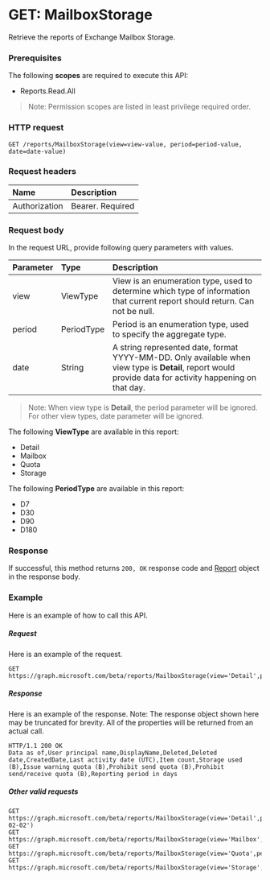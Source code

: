 # GET: MailboxStorage
Retrieve the reports of Exchange Mailbox Storage.

### Prerequisites
The following **scopes** are required to execute this API:
- Reports.Read.All
> Note: Permission scopes are listed in least privilege required order.

### HTTP request
<!-- { "blockType": "ignored" } -->
```http
GET /reports/MailboxStorage(view=view-value, period=period-value, date=date-value)
```
### Request headers
| Name       | Description|
|:---------------|:----------|
| Authorization  | Bearer. Required|

### Request body
In the request URL, provide following query parameters with values.

| Parameter	   | Type	|Description|
|:---------------|:--------|:----------|
|view|ViewType|View is an enumeration type, used to determine which type of information that current report should return. Can not be null.|
|period|PeriodType|Period is an enumeration type, used to specify the aggregate type.|
|date|String|A string represented date, format YYYY-MM-DD. Only available when view type is **Detail**, report would provide data for activity happening on that day.|

> Note: When view type is **Detail**, the period parameter will be ignored. For other view types, date parameter will be ignored.

The following **ViewType** are available in this report:

- Detail
- Mailbox
- Quota
- Storage

The following **PeriodType** are available in this report:

- D7
- D30
- D90
- D180

### Response
If successful, this method returns `200, OK` response code and [Report](../resources/report.md) object in the response body.

### Example
Here is an example of how to call this API.
##### Request
Here is an example of the request.
<!-- {
  "blockType": "request",
  "name": "reportroot_mailboxstorage"
}-->
```http
GET https://graph.microsoft.com/beta/reports/MailboxStorage(view='Detail',period='D7',date=null)
```

##### Response
Here is an example of the response. Note: The response object shown here may be truncated for brevity. All of the properties will be returned from an actual call.
<!-- {
  "blockType": "response",
  "truncated": true,
  "@odata.type": "microsoft.graph.Report"
} -->
```http
HTTP/1.1 200 OK
Data as of,User principal name,DisplayName,Deleted,Deleted date,CreatedDate,Last activity date (UTC),Item count,Storage used (B),Issue warning quota (B),Prohibit send quota (B),Prohibit send/receive quota (B),Reporting period in days
```

##### Other valid requests
<!-- {
  "blockType": "request",
  "name": "reportroot_mailboxstorage"
}-->
```http
GET https://graph.microsoft.com/beta/reports/MailboxStorage(view='Detail',period=null,date='2017-02-02')
GET https://graph.microsoft.com/beta/reports/MailboxStorage(view='Mailbox',period='D7',date=null)
GET https://graph.microsoft.com/beta/reports/MailboxStorage(view='Quota',period='D7',date=null)
GET https://graph.microsoft.com/beta/reports/MailboxStorage(view='Storage',period='D7',date=null)
```
<!-- uuid: 8fcb5dbc-d5aa-4681-8e31-b001d5168d79
2015-10-25 14:57:30 UTC -->
<!-- {
  "type": "#page.annotation",
  "description": "ReportRoot: MailboxStorage",
  "keywords": "",
  "section": "documentation",
  "tocPath": ""
}-->